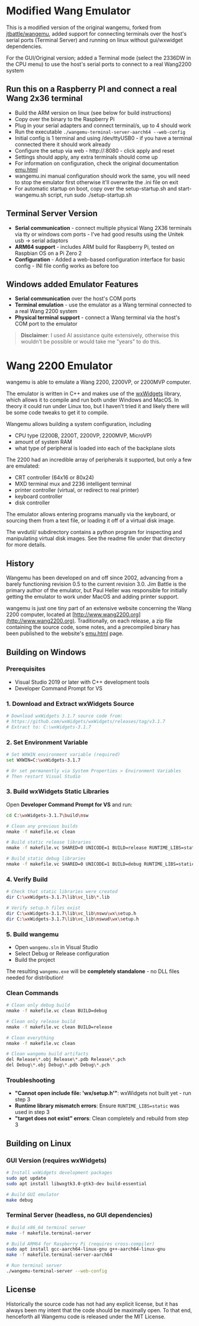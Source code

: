 # Modified Wang Emulator

This is a modified version of the original wangemu, forked from [jtbattle/wangemu](https://github.com/jtbattle/wangemu), added support for connecting terminals over the host's serial ports (Terminal Server) and running on linux without gui/wxwidget dependencies.

For the GUI/Original version; added a Terminal mode (select the 2336DW in the CPU menu) to use the host's serial ports to connect to a real Wang2200 system


## Run this on a Raspberry PI and connect a real Wang 2x36 terminal
* Build the ARM version on linux (see below for build instructions)
* Copy over the binary to the Raspberry Pi
* Plug in your serial adapters and connect terminal/s, up to 4 should work
* Run the executable `./wangemu-terminal-server-aarch64 --web-config`
* Initial config is 1 terminal and using /dev/ttyUSB0 - if you have a terminal connected there it should work already
* Configure the setup via web - http://<ip or hostname of the Pi>:8080 - click apply and reset
* Settings should apply, any extra terminals should come up
* For information on configuration, check the original documentation [emu.html](http://www.wang2200.org/emu.html)
* wangemu.ini manual configuration should work the same, you will need to stop the emulator first otherwise it'll overwrite the .ini file on exit
* For automatic startup on boot, copy over the setup-startup.sh and start-wangemu.sh script, run sudo ./setup-startup.sh 

## Terminal Server Version

- **Serial communication** - connect multiple physical Wang 2X36 terminals via tty or windows com ports - I've had good results using the Unitek usb -> serial adaptors
- **ARM64 support** - includes ARM build for Raspberry Pi, tested on Raspbian OS on a Pi Zero 2
- **Configuration** - Added a web-based configuration interface for basic config - INI file config works as before too

## Windows added Emulator Features

- **Serial communication** over the host's COM ports
- **Terminal emulation** - use the emulator as a Wang terminal connected to a real Wang 2200 system  
- **Physical terminal support** - connect a Wang terminal via the host's COM port to the emulator

> **Disclaimer**: I used AI assistance quite extensively, otherwise this wouldn't be possible or would take me "years" to do this.



Wang 2200 Emulator
==================

wangemu is able to emulate a Wang 2200, 2200VP, or 2200MVP computer.

The emulator is written in C++ and makes use of the
[wxWidgets](http://www.wxwidgets.org)
library, which allows it to compile and run both under Windows and MacOS.  In
theory it could run under Linux too, but I haven't tried it and likely there
will be some code tweaks to get it to compile.

Wangemu allows building a system configuration, including

* CPU type (2200B, 2200T, 2200VP, 2200MVP, MicroVP)
* amount of system RAM
* what type of peripheral is loaded into each of the backplane slots

The 2200 had an incredible array of peripherals it supported, but only a
few are emulated:

* CRT controller (64x16 or 80x24)
* MXD terminal mux and 2236 intelligent terminal
* printer controller (virtual, or redirect to real printer)
* keyboard controller
* disk controller

The emulator allows entering programs manually via the keyboard,
or sourcing them from a text file, or loading it off of a virtual
disk image.

The wvdutil/ subdirectory contains a python program for inspecting
and manipulating virtual disk images.  See the readme file under
that directory for more details.

History
----------
Wangemu has been developed on and off since 2002, advancing from
a barely functioning revision 0.5 to the current revision 3.0.
Jim Battle is the primary author of the emulator, but Paul Heller
was responsible for initially getting the emulator to work under
MacOS and adding printer support.

wangemu is just one tiny part of an extensive website concerning
the Wang 2200 computer, located at
[http://www.wang2200.org](http://www.wang2200.org).
Traditionally, on each release, a zip file containing the source
code, some notes, and a precompiled binary has been published to
the website's [emu.html](http://www.wang2200.org/emu.html) page.

Building on Windows
----------

### Prerequisites
- Visual Studio 2019 or later with C++ development tools
- Developer Command Prompt for VS

### 1. Download and Extract wxWidgets Source
```bash
# Download wxWidgets 3.1.7 source code from:
# https://github.com/wxWidgets/wxWidgets/releases/tag/v3.1.7
# Extract to: C:\wxWidgets-3.1.7
```

### 2. Set Environment Variable
```bash
# Set WXWIN environment variable (required)
set WXWIN=C:\wxWidgets-3.1.7

# Or set permanently via System Properties > Environment Variables
# Then restart Visual Studio
```

### 3. Build wxWidgets Static Libraries

Open **Developer Command Prompt for VS** and run:

```bash
cd C:\wxWidgets-3.1.7\build\msw

# Clean any previous builds
nmake -f makefile.vc clean

# Build static release libraries
nmake -f makefile.vc SHARED=0 UNICODE=1 BUILD=release RUNTIME_LIBS=static

# Build static debug libraries
nmake -f makefile.vc SHARED=0 UNICODE=1 BUILD=debug RUNTIME_LIBS=static
```

### 4. Verify Build
```bash
# Check that static libraries were created
dir C:\wxWidgets-3.1.7\lib\vc_lib\*.lib

# Verify setup.h files exist
dir C:\wxWidgets-3.1.7\lib\vc_lib\mswu\wx\setup.h
dir C:\wxWidgets-3.1.7\lib\vc_lib\mswud\wx\setup.h
```

### 5. Build wangemu
- Open `wangemu.sln` in Visual Studio
- Select Debug or Release configuration
- Build the project

The resulting `wangemu.exe` will be **completely standalone** - no DLL files needed for distribution!

### Clean Commands
```bash
# Clean only debug build
nmake -f makefile.vc clean BUILD=debug

# Clean only release build  
nmake -f makefile.vc clean BUILD=release

# Clean everything
nmake -f makefile.vc clean

# Clean wangemu build artifacts
del Release\*.obj Release\*.pdb Release\*.pch
del Debug\*.obj Debug\*.pdb Debug\*.pch
```

### Troubleshooting
- **"Cannot open include file: 'wx/setup.h'"**: wxWidgets not built yet - run step 3
- **Runtime library mismatch errors**: Ensure `RUNTIME_LIBS=static` was used in step 3
- **"target does not exist" errors**: Clean completely and rebuild from step 3

Building on Linux
----------

### GUI Version (requires wxWidgets)
```bash
# Install wxWidgets development packages
sudo apt update
sudo apt install libwxgtk3.0-gtk3-dev build-essential

# Build GUI emulator
make debug
```

### Terminal Server (headless, no GUI dependencies)
```bash
# Build x86_64 terminal server
make -f makefile.terminal-server

# Build ARM64 for Raspberry Pi (requires cross-compiler)
sudo apt install gcc-aarch64-linux-gnu g++-aarch64-linux-gnu
make -f makefile.terminal-server-aarch64

# Run terminal server
./wangemu-terminal-server --web-config
```

License
----------
Historically the source code has not had any explicit license,
but it has always been my intent that the code should be maximally
open.  To that end, henceforth all Wangemu code is released under the
MIT License.

